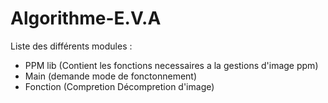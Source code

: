 # Algorithme-E.V.A

Liste des différents modules :
- PPM lib  (Contient les fonctions necessaires a la gestions d'image ppm)
- Main     (demande mode de fonctonnement)
- Fonction (Compretion Décompretion d'image)
